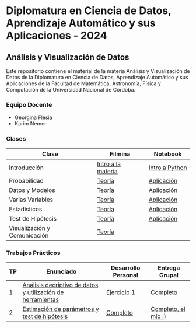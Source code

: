 # Diplomatura en Ciencia de Datos, Aprendizaje Automático y sus Aplicaciones - 2024

## Análisis y Visualización de Datos

Este repositorio contiene el material de la materia Análisis y Visualización de Datos de la Diplomatura en Ciencia de Datos, Aprendizaje Automático y sus Aplicaciones de la Facultad de Matemática, Astronomía, Física y Computación de la Universidad Nacional de Córdoba.

### Equipo Docente

- Georgina Flesia
- Karim Nemer

### Clases

| Clase | Filmina | Notebook |
|-------|---------|----------|
| Introducción | [Intro a la materia](/clases/filminas/Clase%201%20-%202024%20-%20Intro.pptx.pdf) | [Intro a Python](/clases/notebooks/00%20Inicios%20en%20Python.ipynb) |
| Probabilidad | [Teoría](/clases/filminas/Clase%201%20-%202024%20-%20Probabilidad.pptx.pdf) | [Aplicación](/clases/notebooks/01%20Probabilidad.ipynb) |
| Datos y Modelos | [Teoría](/clases/filminas/Clase%202%20-%202024-%20Datos%20y%20Modelos.pptx.pdf) | [Aplicación](/clases/notebooks/02_Datos_y_Modelos.ipynb) |
| Varias Variables | [Teoría](/clases/filminas/Clase%202%20y%203%20-%202024%20-%20Varias%20Variables.pptx.pdf) | [Aplicación](/clases/notebooks/03_Varias_Variables.ipynb) |
| Estadísticos | [Teoría](/clases/filminas/Clase%203%20-%202024-%20Estadísticos%20y%20Estadística.pptx.pdf) | [Aplicación](/clases/notebooks/04_Estadísticos.ipynb) |
| Test de Hipótesis | [Teoría](/clases/filminas/Clase%204%20-%202024%20-%20Test%20de%20Hipótesis.pptx.pdf) | [Aplicación](/clases/notebooks/05_Test_de_Hipótesis.ipynb) |
| Visualización y Comunicación | [Teoría](/clases/filminas/Clase%204%20-%202024%20-%20Visualización%20y%20comunicación.pptx.pdf) |  |

### Trabajos Prácticos

| TP | Enunciado | Desarrollo Personal | Entrega Grupal |
|----|-----------|-------|---------|
| 1 | [Análisis decriptivo de datos y utilización de herramientas](/evaluación/entregable1/original.ipynb) | [Ejercicio 1](/evaluación/entregable1/ej1_personal.ipynb) | [Completo](/evaluación/entregable1/grupal.ipynb) |
| 2 | [Estimación de parámetros y test de hipótesis](/evaluación/entregable2/original.ipynb) | [Completo](/evaluación/entregable2/personal.ipynb) | [Completo, el mío :)](/evaluación/entregable2/personal.ipynb) |
